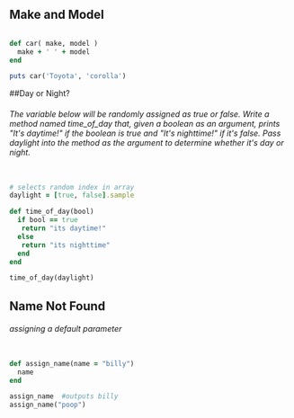 
## Make and Model
```ruby

def car( make, model )
  make + ' ' + model
end

puts car('Toyota', 'corolla')


```

##Day or Night?

###### The variable below will be randomly assigned as true or false. Write a method named time_of_day that, given a boolean as an argument, prints "It's daytime!" if the boolean is true and "It's nighttime!" if it's false. Pass daylight into the method as the argument to determine whether it's day or night.

```ruby

# selects random index in array
daylight = [true, false].sample

def time_of_day(bool)
  if bool == true
   return "its daytime!"
  else
   return "its nighttime"
  end  
end

time_of_day(daylight)

```

## Name Not Found
###### assigning a default parameter

```ruby

def assign_name(name = "billy")
  name
end

assign_name  #outputs billy
assign_name("poop")

```



